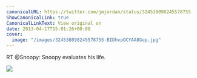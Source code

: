 ```yaml
---
canonicalURL: https://twitter.com/jmjordan/status/324538098245578755
ShowCanonicalLink: true
CanonicalLinkText: View original on
date: 2013-04-17T15:01:26+00:00
cover:
  image: "/images/324538098245578755-BIDhvpOCYAA8Gop.jpg"
---
```

RT @Snoopy: Snoopy evaluates his life.

![](/images/324538098245578755-BIDhvpOCYAA8Gop.jpg)